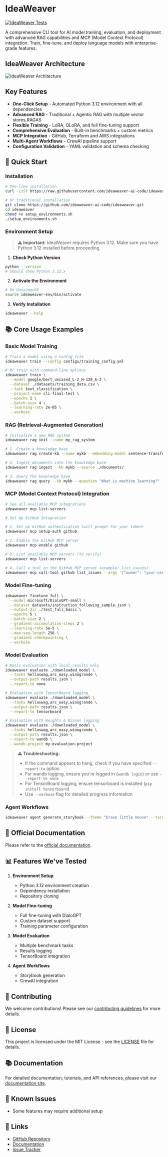 # IdeaWeaver

[![IdeaWeaver Tests](https://github.com/ideaweaver-ai-code/ideaweaver/actions/workflows/basic-test.yml/badge.svg)](https://github.com/ideaweaver-ai-code/ideaweaver/actions/workflows/basic-test.yml)

A comprehensive CLI tool for AI model training, evaluation, and deployment with advanced RAG capabilities and MCP (Model Context Protocol) integration. Train, fine-tune, and deploy language models with enterprise-grade features.

## IdeaWeaver Architecture

![IdeaWeaver Architecture](images/ideaweaver-main.gif)

## Key Features

- **One-Click Setup** - Automated Python 3.12 environment with all dependencies
- **Advanced RAG** - Traditional + Agentic RAG with multiple vector stores,RAGAS
- **Flexible Training** - LoRA, QLoRA, and full fine-tuning support
- **Comprehensive Evaluation** - Built-in benchmarks + custom metrics
- **MCP Integration** - GitHub, Terraform and AWS integrations
- **Multi-Agent Workflows** - CrewAI pipeline support
- **Configuration Validation** - YAML validation and schema checking

## 🚀 Quick Start

### Installation

```bash
# One-line installation
curl -LsSf https://raw.githubusercontent.com/ideaweaver-ai-code/ideaweaver/main/setup_environments.sh | sh

# Or traditional installation
git clone https://github.com/ideaweaver-ai-code/ideaweaver.git
cd ideaweaver
chmod +x setup_environments.sh
./setup_environments.sh
```

### Environment Setup

> **⚠️ Important:** IdeaWeaver requires Python 3.12. Make sure you have Python 3.12 installed before proceeding.

1. **Check Python Version**
```bash
python --version
# Should show Python 3.12.x
```

2. **Activate the Environment**
```bash
# On Unix/macOS
source ideaweaver-env/bin/activate
```

3. **Verify Installation**
```bash
ideaweaver --help
```

## 📚 Core Usage Examples

### Basic Model Training

```bash
# Train a model using a config file
ideaweaver train --config configs/training_config.yml

# Or train with command-line options
ideaweaver train \
  --model google/bert_uncased_L-2_H-128_A-2 \
  --dataset ./datasets/training_data.csv \
  --task text_classification \
  --project-name cli-final-test \
  --epochs 1 \
  --batch-size 4 \
  --learning-rate 2e-05 \
  --verbose
```

### RAG (Retrieval-Augmented Generation)

```bash
# Initialize a new RAG system
ideaweaver rag init --name my_rag_system

# 1. Create a knowledge base
ideaweaver rag create-kb --name mykb --embedding-model sentence-transformers/all-MiniLM-L6-v2

# 2. Ingest documents into the knowledge base
ideaweaver rag ingest --kb mykb --source ./documents/

# 3. Query the knowledge base
ideaweaver rag query --kb mykb --question "What is machine learning?"
```

### MCP (Model Context Protocol) Integration

```bash
# See all available MCP integrations
ideaweaver mcp list-servers

# Set Up GitHub Integration

# 1. Set up GitHub authentication (will prompt for your token)
ideaweaver mcp setup-auth github

# 2. Enable the GitHub MCP server
ideaweaver mcp enable github

# 3. List available MCP servers (to verify)
ideaweaver mcp list-servers

# 4. Call a tool on the GitHub MCP server (example: list issues)
ideaweaver mcp call-tool github list_issues --args '{"owner": "your-username/org name", "repo": "your-repo"}'
```

### Model Fine-tuning

```bash
ideaweaver finetune full \
  --model microsoft/DialoGPT-small \
  --dataset datasets/instruction_following_sample.json \
  --output-dir ./test_full_basic \
  --epochs 5 \
  --batch-size 2 \
  --gradient-accumulation-steps 2 \
  --learning-rate 5e-5 \
  --max-seq-length 256 \
  --gradient-checkpointing \
  --verbose
```

### Model Evaluation

```bash
# Basic evaluation with local results only
ideaweaver evaluate ./downloaded_model \
  --tasks hellaswag,arc_easy,winogrande \
  --output-path results.json \
  --report-to none

# Evaluation with TensorBoard logging
ideaweaver evaluate ./downloaded_model \
  --tasks hellaswag,arc_easy,winogrande \
  --output-path results.json \
  --report-to tensorboard

# Evaluation with Weights & Biases logging
ideaweaver evaluate ./downloaded_model \
  --tasks hellaswag,arc_easy,winogrande \
  --output-path results.json \
  --report-to wandb \
  --wandb-project my-evaluation-project
```

> **⚠️ Troubleshooting:**
> - If the command appears to hang, check if you have specified `--report-to` option
> - For wandb logging, ensure you're logged in (`wandb login`) or use `--report-to none`
> - For TensorBoard logging, ensure tensorboard is installed (`pip install tensorboard`)
> - Use `--verbose` flag for detailed progress information

### Agent Workflows

```bash
ideaweaver agent generate_storybook --theme "brave little mouse" --target-age "3-5"
```

## 🔧 Official Documentation

Please refer to the [official documentation](https://ideaweaver-ai-code.github.io/ideaweaver-docs/).

## 📊 Features We've Tested

1. **Environment Setup**
   - Python 3.12 environment creation
   - Dependency installation
   - Repository cloning

2. **Model Fine-tuning**
   - Full fine-tuning with DialoGPT
   - Custom dataset support
   - Training parameter configuration

3. **Model Evaluation**
   - Multiple benchmark tasks
   - Results logging
   - TensorBoard integration

4. **Agent Workflows**
   - Storybook generation
   - CrewAI integration

## 🤝 Contributing

We welcome contributions! Please see our [contributing guidelines](https://github.com/ideaweaver-ai-code/ideaweaver/blob/main/CONTRIBUTING.md) for more details.

## 📄 License

This project is licensed under the MIT License - see the [LICENSE](LICENSE) file for details.

## 📚 Documentation

For detailed documentation, tutorials, and API references, please visit our [documentation site](https://ideaweaver-ai-code.github.io/ideaweaver-docs/).

## 🐛 Known Issues

- Some features may require additional setup

## 🔗 Links

- [GitHub Repository](https://github.com/ideaweaver-ai-code/ideaweaver)
- [Documentation](https://ideaweaver-ai-code.github.io/ideaweaver-docs/)
- [Issue Tracker](https://github.com/ideaweaver-ai-code/ideaweaver/issues) 